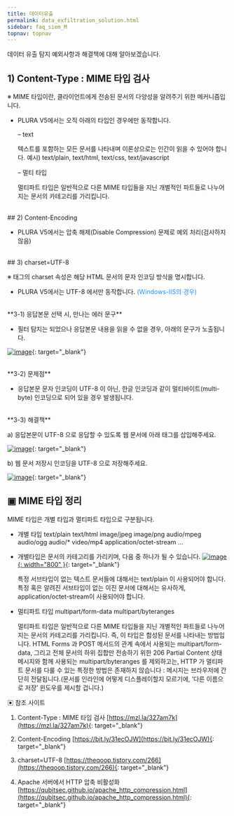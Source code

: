```yaml
---
title: 데이터유출
permalink: data_exfiltration_solution.html
sidebar: faq_siem_M
topnav: topnav
---
```


데이터 유출 탐지 예외사항과 해결책에 대해 알아보겠습니다.

## 1) Content-Type : MIME 타입 검사

※ MIME 타입이란, 클라이언트에게 전송된 문서의 다양성을 알려주기 위한 메커니즘입니다.

- PLURA V5에서는 오직 아래의 타입인 경우에만 동작합니다.

     – text

     텍스트를 포함하는 모든 문서를 나타내며 이론상으로는 인간이 읽을 수 있어야 합니다.
     예시) text/plain, text/html, text/css, text/javascript

     – 멀티 타입

     멀티파트 타입은 일반적으로 다른 MIME 타입들을 지닌 개별적인 파트들로 나누어지는 문서의 카테고리를 가리킵니다.

 <br />
## 2) Content-Encoding

- PLURA V5에서는 압축 해제(Disable Compression) 문제로 예외 처리(검사하지 않음)

<br />
## 3) charset=UTF-8

※ <meta> 태그의 charset 속성은 해당 HTML 문서의 문자 인코딩 방식을 명시합니다.

- PLURA V5에서는 UTF-8 에서만 동작합니다.<font color='dodgerblue'> (Windows-IIS의 경우) </font>

<br />
**3-1) 응답본문 선택 시, 만나는 에러 문구**

- 필터 탐지는 되었으나 응답본문 내용을 읽을 수 없을 경우, 아래의 문구가 노출됩니다.

[![image](/docs/images/Additianal/data/1.png)](/docs/images/Additianal/data/1.png){: target="_blank"}

<br />
**3-2) 문제점**

- 응답본문 문자 인코딩이 UTF-8 이 아닌, 한글 인코딩과 같이 멀티바이트(multi-byte) 인코딩으로 되어 있을 경우 발생됩니다.

<br />
**3-3) 해결책**

a) 응답본문이 UTF-8 으로 응답할 수 있도록 웹 문서에 아래 태그를 삽입해주세요.


**<meta charset=”UTF-8″>**

[![image](/docs/images/Additianal/data/2.png)](/docs/images/Additianal/data/2.png){: target="_blank"}


b) 웹 문서 저장시 인코딩을 UTF-8 으로 저장해주세요.

[![image](/docs/images/Additianal/data/3.png)](/docs/images/Additianal/data/3.png){: target="_blank"}

 

## ▣ MIME 타입 정리

MIME 타입은 개별 타입과 멀티파트 타입으로 구분됩니다.

- 개별 타입
     text/plain
     text/html
     image/jpeg
     image/png
     audio/mpeg
     audio/ogg
     audio/*
     video/mp4
     application/octet-stream
     …

- 개별타입은 문서의 카테고리를 가리키며, 다음 중 하나가 될 수 있습니다.
[![image](/docs/images/Additianal/data/4.png){: width="800" }](/docs/images/Additianal/data/4.png){: target="_blank"}

     특정 서브타입이 없는 텍스트 문서들에 대해서는 text/plain 이 사용되어야 합니다.
     특정 혹은 알려진 서브타입이 없는 이진 문서에 대해서는 유사하게, application/octet-stream이 사용되어야 합니다.

- 멀티파트 타입
     multipart/form-data
     multipart/byteranges

     멀티파트 타입은 일반적으로 다른 MIME 타입들을 지닌 개별적인 파트들로 나누어지는 문서의 카테고리를 가리킵니다.
     즉, 이 타입은 합성된 문서를 나타내는 방법입니다.
     HTML Forms 과 POST 메서드의 관계 속에서 사용되는 multipart/form-data, 그리고 전체 문서의 하위 집합만 전송하기 위한 206 Partial Content 상태 메시지와 함께 사용되는 multipart/byteranges 를 제외하고는, HTTP 가 멀티파트 문서를 다룰 수 있는 특정한 방법은 존재하지 않습니다 : 메시지는 브라우저에 간단히 전달됩니다.(문서를 인라인에 어떻게 디스플레이할지 모르기에, ‘다른 이름으로 저장’ 윈도우를 제시할 겁니다.)

▣ 참조 사이트

 1) Content-Type : MIME 타입 검사 [https://mzl.la/327am7k](https://mzl.la/327am7k){: target="_blank"}

 2) Content-Encoding [https://bit.ly/31ecOJW](https://bit.ly/31ecOJW){: target="_blank"}

 3) charset=UTF-8 [https://theqoop.tistory.com/266](https://theqoop.tistory.com/266){: target="_blank"}

 4) Apache 서버에서 HTTP 압축 비활성화 [https://qubitsec.github.io/apache_http_compression.html](https://qubitsec.github.io/apache_http_compression.html){: target="_blank"}